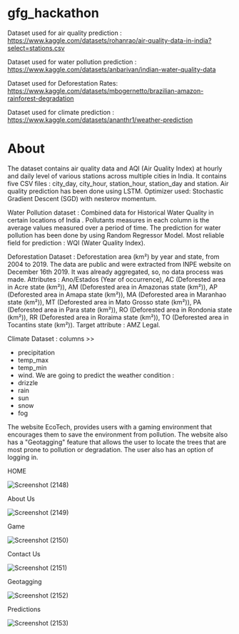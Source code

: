 # gfg_hackathon
Dataset used for air quality prediction : https://www.kaggle.com/datasets/rohanrao/air-quality-data-in-india?select=stations.csv

Dataset used for water pollution prediction : https://www.kaggle.com/datasets/anbarivan/indian-water-quality-data

Dataset used for Deforestation Rates: https://www.kaggle.com/datasets/mbogernetto/brazilian-amazon-rainforest-degradation

Dataset used for climate prediction : https://www.kaggle.com/datasets/ananthr1/weather-prediction
# About
The dataset contains air quality data and AQI (Air Quality Index) at hourly and daily level of various stations across multiple cities in India. It contains five CSV files : city_day, city_hour, station_hour, station_day and station.
Air quality prediction has been done using LSTM. Optimizer used: Stochastic Gradient Descent (SGD) with nesterov momentum.

Water Pollution dataset : Combined data for Historical Water Quality in certain locations of India . Pollutants measures in each column is the average values measured over a period of time. 
The prediction for water pollution has been done by using Random Regressor Model. Most reliable field for prediction : WQI (Water Quality Index).

Deforestation Dataset : Deforestation area (km²) by year and state, from 2004 to 2019. The data are public and were extracted from INPE website on December 16th 2019. It was already aggregated, so, no data process was made.
Attributes : Ano/Estados (Year of occurrence), AC (Deforested area in Acre state (km²)), AM (Deforested area in Amazonas state (km²)), AP (Deforested area in Amapa state (km²)), MA (Deforested area in Maranhao state (km²)), MT (Deforested area in Mato Grosso state (km²)), PA (Deforested area in Para state (km²)), RO (Deforested area in Rondonia state (km²)), RR (Deforested area in Roraima state (km²)), TO (Deforested area in Tocantins state (km²)).
Target attribute : AMZ Legal.

Climate Dataset :  columns >>
* precipitation
* temp_max
* temp_min
* wind. We are going to predict the weather condition :
* drizzle
* rain
* sun
* snow
* fog


The website EcoTech, provides users with a gaming environment that encourages them to save the environment from pollution. The website also has a "Geotagging" feature that allows the user to locate the trees that are most prone to pollution or degradation. The user also has an option of logging in. 

HOME

![Screenshot (2148)](https://github.com/nila-2003/gfg_hackathon/assets/93534905/6fc22dfa-987d-4d16-b307-44d5639e396e)


About Us

![Screenshot (2149)](https://github.com/nila-2003/gfg_hackathon/assets/93534905/73652805-1429-49e1-9c4a-346c9c49a5d4)

Game

![Screenshot (2150)](https://github.com/nila-2003/gfg_hackathon/assets/93534905/08c8daeb-4ece-4ec7-90d7-69aaee4bed89)

Contact Us

![Screenshot (2151)](https://github.com/nila-2003/gfg_hackathon/assets/93534905/585c8587-1a5d-4a64-9855-51a74dc289d5)

Geotagging

![Screenshot (2152)](https://github.com/nila-2003/gfg_hackathon/assets/93534905/9e709089-4969-4436-bb7e-cefc657be310)

Predictions

![Screenshot (2153)](https://github.com/nila-2003/gfg_hackathon/assets/93534905/04f7b22a-078a-4a11-99cc-91f34965c7a3)
